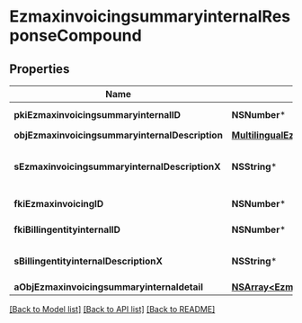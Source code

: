 # EzmaxinvoicingsummaryinternalResponseCompound

## Properties
Name | Type | Description | Notes
------------ | ------------- | ------------- | -------------
**pkiEzmaxinvoicingsummaryinternalID** | **NSNumber*** | The unique ID of the Ezmaxinvoicingsummaryinternal | [optional] 
**objEzmaxinvoicingsummaryinternalDescription** | [**MultilingualEzmaxinvoicingsummaryinternalDescription***](MultilingualEzmaxinvoicingsummaryinternalDescription.md) |  | 
**sEzmaxinvoicingsummaryinternalDescriptionX** | **NSString*** | The Ezmaxinvoicingsummaryinternal description in the language of the requester | 
**fkiEzmaxinvoicingID** | **NSNumber*** | The unique ID of the Ezmaxinvoicing | [optional] 
**fkiBillingentityinternalID** | **NSNumber*** | The unique ID of the Billingentityinternal. | 
**sBillingentityinternalDescriptionX** | **NSString*** | The description of the Billingentityinternal in the language of the requester | 
**aObjEzmaxinvoicingsummaryinternaldetail** | [**NSArray&lt;EzmaxinvoicingsummaryinternaldetailResponseCompound&gt;***](EzmaxinvoicingsummaryinternaldetailResponseCompound.md) |  | 

[[Back to Model list]](../README.md#documentation-for-models) [[Back to API list]](../README.md#documentation-for-api-endpoints) [[Back to README]](../README.md)


